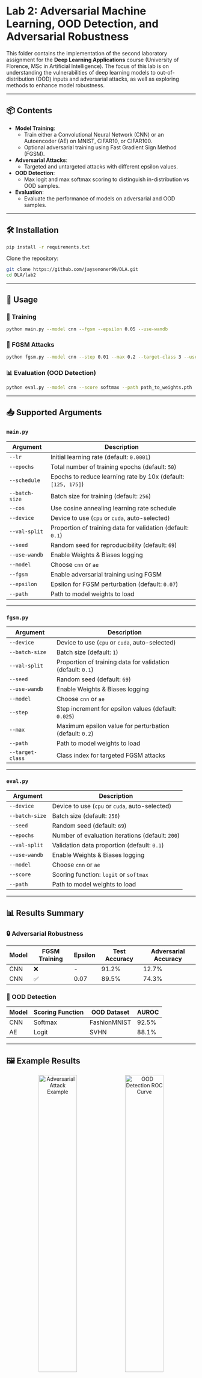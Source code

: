# Lab 2: Adversarial Machine Learning, OOD Detection, and Adversarial Robustness

This folder contains the implementation of the second laboratory assignment for the **Deep Learning Applications** course (University of Florence, MSc in Artificial Intelligence). The focus of this lab is on understanding the vulnerabilities of deep learning models to out-of-distribution (OOD) inputs and adversarial attacks, as well as exploring methods to enhance model robustness.

---

## 📦 Contents

- **Model Training**:
  - Train either a Convolutional Neural Network (CNN) or an Autoencoder (AE) on MNIST, CIFAR10, or CIFAR100.
  - Optional adversarial training using Fast Gradient Sign Method (FGSM).
- **Adversarial Attacks**:
  - Targeted and untargeted attacks with different epsilon values.
- **OOD Detection**:
  - Max logit and max softmax scoring to distinguish in-distribution vs OOD samples.
- **Evaluation**:
  - Evaluate the performance of models on adversarial and OOD samples.

---

## 🛠️ Installation

```bash
pip install -r requirements.txt
```

Clone the repository:

```bash
git clone https://github.com/jaysenoner99/DLA.git
cd DLA/lab2
```

---

## 🚀 Usage

### 🔧 Training

```bash
python main.py --model cnn --fgsm --epsilon 0.05 --use-wandb
```

### 🧪 FGSM Attacks

```bash
python fgsm.py --model cnn --step 0.01 --max 0.2 --target-class 3 --use-wandb
```

### 📊 Evaluation (OOD Detection)

```bash
python eval.py --model cnn --score softmax --path path_to_weights.pth
```

---

## 📥 Supported Arguments

### `main.py`

| Argument       | Description                                                                 |
|----------------|-----------------------------------------------------------------------------|
| `--lr`         | Initial learning rate (default: `0.0001`)                                  |
| `--epochs`     | Total number of training epochs (default: `50`)                            |
| `--schedule`   | Epochs to reduce learning rate by 10x (default: `[125, 175]`)              |
| `--batch-size` | Batch size for training (default: `256`)                                   |
| `--cos`        | Use cosine annealing learning rate schedule                                |
| `--device`     | Device to use (`cpu` or `cuda`, auto-selected)                             |
| `--val-split`  | Proportion of training data for validation (default: `0.1`)                |
| `--seed`       | Random seed for reproducibility (default: `69`)                            |
| `--use-wandb`  | Enable Weights & Biases logging                                            |
| `--model`      | Choose `cnn` or `ae`                                                       |
| `--fgsm`       | Enable adversarial training using FGSM                                     |
| `--epsilon`    | Epsilon for FGSM perturbation (default: `0.07`)                            |
| `--path`       | Path to model weights to load                                              |

---

### `fgsm.py`

| Argument         | Description                                                                 |
|------------------|-----------------------------------------------------------------------------|
| `--device`       | Device to use (`cpu` or `cuda`, auto-selected)                             |
| `--batch-size`   | Batch size (default: `1`)                                                   |
| `--val-split`    | Proportion of training data for validation (default: `0.1`)                |
| `--seed`         | Random seed (default: `69`)                                                 |
| `--use-wandb`    | Enable Weights & Biases logging                                            |
| `--model`        | Choose `cnn` or `ae`                                                       |
| `--step`         | Step increment for epsilon values (default: `0.025`)                       |
| `--max`          | Maximum epsilon value for perturbation (default: `0.2`)                    |
| `--path`         | Path to model weights to load                                              |
| `--target-class` | Class index for targeted FGSM attacks                                      |

---

### `eval.py`

| Argument       | Description                                                                 |
|----------------|-----------------------------------------------------------------------------|
| `--device`     | Device to use (`cpu` or `cuda`, auto-selected)                             |
| `--batch-size` | Batch size (default: `256`)                                                 |
| `--seed`       | Random seed (default: `69`)                                                 |
| `--epochs`     | Number of evaluation iterations (default: `200`)                           |
| `--val-split`  | Validation data proportion (default: `0.1`)                                 |
| `--use-wandb`  | Enable Weights & Biases logging                                            |
| `--model`      | Choose `cnn` or `ae`                                                       |
| `--score`      | Scoring function: `logit` or `softmax`                                     |
| `--path`       | Path to model weights to load                                              |

---

## 📊 Results Summary

### 🔒 Adversarial Robustness

| Model | FGSM Training | Epsilon | Test Accuracy | Adversarial Accuracy |
|-------|---------------|---------|----------------|----------------------|
| CNN   | ❌             | -       | 91.2%          | 12.7%                |
| CNN   | ✅             | 0.07    | 89.5%          | 74.3%                |

### 🚫 OOD Detection

| Model | Scoring Function | OOD Dataset    | AUROC |
|-------|------------------|----------------|--------|
| CNN   | Softmax          | FashionMNIST   | 92.5%  |
| AE    | Logit            | SVHN           | 88.1%  |

---

## 🖼️ Example Results

<p align="center">
  <img src="assets/adversarial_example.png" width="45%" alt="Adversarial Attack Example">
  <img src="assets/ood_detection.png" width="45%" alt="OOD Detection ROC Curve">
</p>

---

## 📚 References

- [Goodfellow et al. (2015)](https://arxiv.org/abs/1412.6572): Explaining and Harnessing Adversarial Examples  
- [Hendrycks & Gimpel (2017)](https://arxiv.org/abs/1610.02136): A Baseline for Detecting Misclassified and Out-of-Distribution Examples in Neural Networks

---

## 🧑‍💻 Author

Jaysen Oner — [@jaysenoner99](https://github.com/jaysenoner99)

